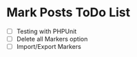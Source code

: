 # Mark Posts ToDo List

- [ ] Testing with PHPUnit
- [ ] Delete all Markers option
- [ ] Import/Export Markers
